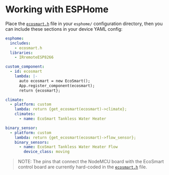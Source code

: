 # Working with ESPHome

Place the [`ecosmart.h`](ecosmart.h) file in your `esphome/` configuration directory, then you can include these sections in your device YAML config:

```yaml
esphome:
  includes:
    - ecosmart.h
  libraries:
    - IRremoteESP8266

custom_component:
  - id: ecosmart
    lambda: |-
      auto ecosmart = new EcoSmart();
      App.register_component(ecosmart);
      return {ecosmart};

climate:
  - platform: custom
    lambda: return {get_ecosmart(ecosmart)->climate};
    climates:
      - name: EcoSmart Tankless Water Heater

binary_sensor:
  - platform: custom
    lambda: return {get_ecosmart(ecosmart)->flow_sensor};
    binary_sensors:
      - name: EcoSmart Tankless Water Heater Flow
        device_class: moving
```

> NOTE: The pins that connect the NodeMCU board with the EcoSmart control board are currently hard-coded in the [`ecosmart.h`](ecosmart.h) file.
